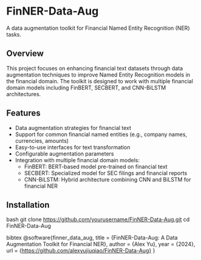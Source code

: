 # FinNER-Data-Aug

A data augmentation toolkit for Financial Named Entity Recognition (NER) tasks.

## Overview

This project focuses on enhancing financial text datasets through data augmentation techniques to improve Named Entity Recognition models in the financial domain. The toolkit is designed to work with multiple financial domain models including FinBERT, SECBERT, and CNN-BiLSTM architectures.

## Features

- Data augmentation strategies for financial text
- Support for common financial named entities (e.g., company names, currencies, amounts)
- Easy-to-use interfaces for text transformation
- Configurable augmentation parameters
- Integration with multiple financial domain models:
  - FinBERT: BERT-based model pre-trained on financial text
  - SECBERT: Specialized model for SEC filings and financial reports
  - CNN-BiLSTM: Hybrid architecture combining CNN and BiLSTM for financial NER

## Installation
bash
git clone https://github.com/yourusername/FinNER-Data-Aug.git
cd FinNER-Data-Aug

bibtex
@software{finner_data_aug,
title = {FinNER-Data-Aug: A Data Augmentation Toolkit for Financial NER},
author = {Alex Yu},
year = {2024},
url = {https://github.com/alexyujiuqiao/FinNER-Data-Aug}
}